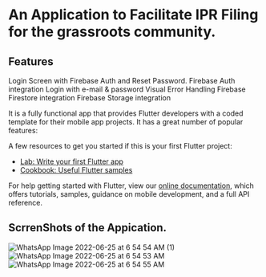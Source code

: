 # An Application to Facilitate IPR Filing for the grassroots community.


## Features

 Login Screen with Firebase Auth and Reset Password.
 Firebase Auth integration
 Login with e-mail & password
 Visual Error Handling
 Firebase Firestore integration
 Firebase Storage integration

It is a fully functional app that provides Flutter developers with a coded template for their mobile app projects. It has a great number of popular features:



A few resources to get you started if this is your first Flutter project:

- [Lab: Write your first Flutter app](https://flutter.dev/docs/get-started/codelab)
- [Cookbook: Useful Flutter samples](https://flutter.dev/docs/cookbook)

For help getting started with Flutter, view our
[online documentation](https://flutter.dev/docs), which offers tutorials,
samples, guidance on mobile development, and a full API reference.

## ScrrenShots of the Appication.
![WhatsApp Image 2022-06-25 at 6 54 54 AM (1)](https://user-images.githubusercontent.com/91491296/179470289-76ef6975-86c2-463d-8366-4613eae6b070.jpeg)
![WhatsApp Image 2022-06-25 at 6 54 53 AM](https://user-images.githubusercontent.com/91491296/179470335-ff3b04c2-0c7c-4660-81fa-60f0a87db495.jpeg)
![WhatsApp Image 2022-06-25 at 6 54 55 AM](https://user-images.githubusercontent.com/91491296/179470348-a0b9c937-8512-45b4-9410-12f2e17b5422.jpeg)
